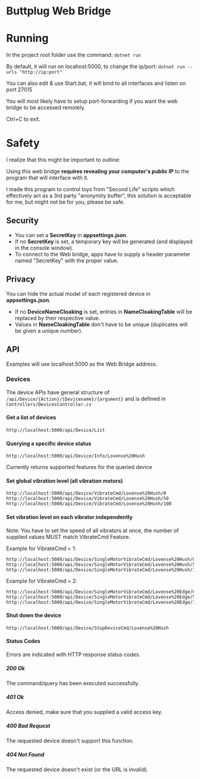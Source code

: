 # Buttplug Web Bridge

# Running
In the project root folder use the command:
```dotnet run```

By default, it will run on locahost:5000, to change the ip/port:
```dotnet run --urls "http://ip:port"```

You can also edit & use Start.bat, it will bind to all interfaces and listen on port 27015

You will most likely have to setup port-forwarding if you want the web bridge to be accessed remotely.

Ctrl+C to exit.

# Safety
I realize that this might be important to outline:

Using this web bridge **requires revealing your computer's public IP** to the program that will interface with it.

I made this program to control toys from "Second Life" scripts which effectively act as a 3rd party "anonymity buffer", this solution is acceptable for me, but might not be for you, please be safe.

## Security
* You can set a **SecretKey** in **appsettings.json**.
* If no **SecretKey** is set, a temporary key will be generated (and displayed in the console window).
* To connect to the Web bridge, apps have to supply a header parameter named "SecretKey" with the proper value.

## Privacy
You can hide the actual model of each registered device in **appsettings.json**.
* If no **DeviceNameCloaking** is set, entries in **NameCloakingTable** will be replaced by their respective value.
* Values in **NameCloakingTable** don't have to be unique (duplicates will be given a unique number).

## API
Examples will use localhost:5000 as the Web Bridge address.

### Devices
The device APIs have general structure of `/api/Device/{Action}/{Devicename}/{argument}`
and is defined in `Controllers/DevicesController.cs`

#### Get a list of devices
```
http://localhost:5000/api/Device/List
```

#### Querying a specific device status
```
http://localhost:5000/api/Device/Info/Lovense%20Hush
```
Currently returns supported features for the queried device

#### Set global vibration level (all vibration motors)
```
http://localhost:5000/api/Device/VibrateCmd/Lovense%20Hush/0
http://localhost:5000/api/Device/VibrateCmd/Lovense%20Hush/50
http://localhost:5000/api/Device/VibrateCmd/Lovense%20Hush/100
```

#### Set vibration level on each vibrator independently
Note: You have to set the speed of all vibrators at once, the number of supplied values MUST match VibrateCmd Feature.

Example for VibrateCmd = 1:
```
http://localhost:5000/api/Device/SingleMotorVibrateCmd/Lovense%20Hush/0
http://localhost:5000/api/Device/SingleMotorVibrateCmd/Lovense%20Hush/50
http://localhost:5000/api/Device/SingleMotorVibrateCmd/Lovense%20Hush/100
```

Example for VibrateCmd = 2:
```
http://localhost:5000/api/Device/SingleMotorVibrateCmd/Lovense%20Edge/0,100
http://localhost:5000/api/Device/SingleMotorVibrateCmd/Lovense%20Edge/50,50
http://localhost:5000/api/Device/SingleMotorVibrateCmd/Lovense%20Edge/100,0
```

#### Shut down the device
```
http://localhost:5000/api/Device/StopDeviceCmd/Lovense%20Hush
```

#### Status Codes
Errors are indicated with HTTP response status codes.

##### 200 Ok
The command/query has been executed successfully.

##### 401 Ok
Access denied, make sure that you supplied a valid access key.

##### 400 Bad Request
The requested device doesn't support this function.

##### 404 Not Found
The requested device doesn't exist (or the URL is invalid).